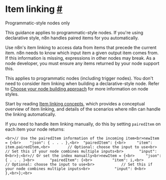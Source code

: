 # Item linking [\#](https://docs.n8n.io/integrations/creating-nodes/build/reference/paired-items/\#item-linking "Permanent link")

Programmatic-style nodes only

This guidance applies to programmatic-style nodes. If you're using declarative style, n8n handles paired items for you automatically.

Use n8n's item linking to access data from items that precede the current item. n8n needs to know which input item a given output item comes from. If this information is missing, expressions in other nodes may break. As a node developer, you must ensure any items returned by your node support this.

This applies to programmatic nodes (including trigger nodes). You don't need to consider item linking when building a declarative-style node. Refer to [Choose your node building approach](https://docs.n8n.io/integrations/creating-nodes/plan/choose-node-method/) for more information on node styles.

Start by reading [Item linking concepts](https://docs.n8n.io/data/data-mapping/data-item-linking/item-linking-concepts/), which provides a conceptual overview of item linking, and details of the scenarios where n8n can handle the linking automatically.

If you need to handle item linking manually, do this by setting `pairedItem` on each item your node returns:

```<br>// Use the pairedItem information of the incoming item<br>newItem = {<br>	"json": { . . . },<br>	"pairedItem": {<br>		"item": item.pairedItem,<br>		// Optional: choose the input to use<br>		// Set this if your node combines multiple inputs<br>		"input": 0<br>};<br>// Or set the index manually<br>newItem = {<br>		"json": { . . . }<br>		"pairedItem": {<br>			"item": i,<br>			// Optional: choose the input to use<br>			// Set this if your node combines multiple inputs<br>			"input": 0<br>		},<br>};<br>```